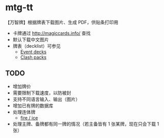 # mtg-tt
【万智牌】根据牌表下载图片、生成 PDF，供贴条打印用

* 卡牌通过 http://magiccards.info/ 查找
* 默认下载中文图片
* 牌表（decklist）可参见
  * [Event decks](http://mtgsalvation.gamepedia.com/Event_deck)
  * [Clash packs](http://mtgsalvation.gamepedia.com/Clash_pack)

## TODO
* 增加牌价
* 需要限制下载速度，以防被封
* 支持不同语言输入、输出（图片）
* 增加已有牌的数据库
* 处理连体牌
  * [fire / ice](http://magiccards.info/query?q=fire+ice&v=card&s=cname)
* 处理主牌、备牌都有同一牌的情况（若主备皆有 1 张某牌，现在只会下载 1 张）
